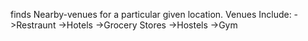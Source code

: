 finds Nearby-venues for a particular given location.
Venues Include:
->Restraunt
->Hotels
->Grocery Stores
->Hostels
->Gym



